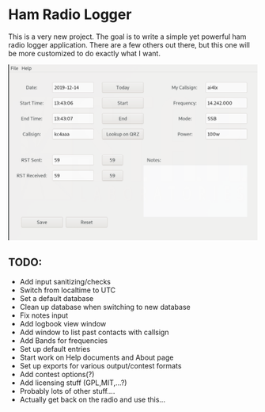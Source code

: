 # Ham Radio Logger

This is a very new project.  The goal is to write a simple yet powerful ham
radio logger application.  There are a few others out there, but this one will
be more customized to do exactly what I want.

![main interface](images/main.png)


## TODO:

* Add input sanitizing/checks
* Switch from localtime to UTC
* Set a default database
* Clean up database when switching to new database
* Fix notes input
* Add logbook view window
* Add window to list past contacts with callsign
* Add Bands for frequencies
* Set up default entries 
* Start work on Help documents and About page
* Set up exports for various output/contest formats
* Add contest options(?)
* Add licensing stuff (GPL,MIT,...?)
* Probably lots of other stuff....
* Actually get back on the radio and use this...
